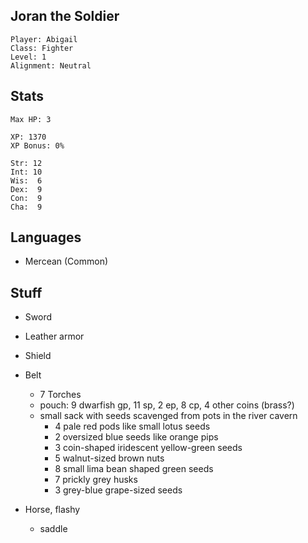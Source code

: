 
## Joran the Soldier

    Player: Abigail
    Class: Fighter
    Level: 1
    Alignment: Neutral

## Stats

    Max HP: 3

    XP: 1370
    XP Bonus: 0%

    Str: 12
    Int: 10
    Wis:  6
    Dex:  9
    Con:  9
    Cha:  9

## Languages

- Mercean (Common)

## Stuff

* Sword
* Leather armor
* Shield

* Belt
  * 7 Torches
  * pouch: 9 dwarfish gp, 11 sp, 2 ep, 8 cp, 4 other coins (brass?)
  * small sack with seeds scavenged from pots in the river cavern
    * 4 pale red pods like small lotus seeds
    * 2 oversized blue seeds like orange pips
    * 3 coin-shaped iridescent yellow-green seeds
    * 5 walnut-sized brown nuts
    * 8 small lima bean shaped green seeds
    * 7 prickly grey husks
    * 3 grey-blue grape-sized seeds

* Horse, flashy
  * saddle

